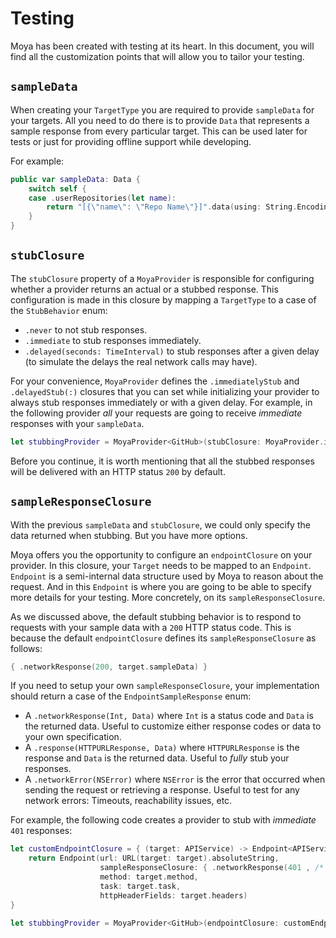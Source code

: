 # Testing

Moya has been created with testing at its heart. In this document, you will find all the customization points that will allow you to tailor your testing.

## `sampleData`

When creating your `TargetType` you are required to provide `sampleData` for your targets. All you need to do there is to provide `Data` that represents a sample response from every particular target. This can be used later for tests or just for providing offline support while developing. 

For example:

```swift
public var sampleData: Data {
    switch self {
    case .userRepositories(let name):
        return "[{\"name\": \"Repo Name\"}]".data(using: String.Encoding.utf8)!
    }
}
```

## `stubClosure`

The `stubClosure` property of a `MoyaProvider` is responsible for configuring whether a provider returns an actual or a stubbed response. This configuration is made in this closure by mapping a `TargetType` to a case of the `StubBehavior` enum:

- `.never` to not stub responses.
- `.immediate` to stub responses immediately.
- `.delayed(seconds: TimeInterval)` to stub responses after a given delay (to simulate the delays the real network calls may have).

For your convenience, `MoyaProvider` defines the `.immediatelyStub` and `.delayedStub(:)` closures that you can set while initializing your provider to always stub responses immediately or with a given delay. For example, in the following provider *all* your requests are going to receive *immediate* responses with your `sampleData`. 

```swift
let stubbingProvider = MoyaProvider<GitHub>(stubClosure: MoyaProvider.immediatelyStub)
```

Before you continue, it is worth mentioning that all the stubbed responses will be delivered with an HTTP status `200` by default.

## `sampleResponseClosure`

With the previous `sampleData` and `stubClosure`, we could only specify the data returned when stubbing. But you have more options.

Moya offers you the opportunity to configure an `endpointClosure` on your provider. In this closure, your `Target` needs to be mapped to an `Endpoint`. `Endpoint` is a semi-internal data structure used by Moya to reason about the request. And in this `Endpoint` is where you are going to be able to specify more details for your testing. More concretely, on its `sampleResponseClosure`.

As we discussed above, the default stubbing behavior is to respond to requests with your sample data with a `200` HTTP status code. This is because the default `endpointClosure` defines its `sampleResponseClosure` as follows:

```swift
{ .networkResponse(200, target.sampleData) }
```

If you need to setup your own `sampleResponseClosure`, your implementation should return a case of the `EndpointSampleResponse` enum:

- A `.networkResponse(Int, Data)` where `Int` is a status code and `Data` is the returned data.
 Useful to customize either response codes or data to your own specification.
- A `.response(HTTPURLResponse, Data)` where `HTTPURLResponse` is the response and `Data` is the returned data.
 Useful to *fully* stub your responses.
- A `.networkError(NSError)` where `NSError` is the error that occurred when sending the request or retrieving a response.
 Useful to test for any network errors: Timeouts, reachability issues, etc.

For example, the following code creates a provider to stub with *immediate* `401` responses:

```swift
let customEndpointClosure = { (target: APIService) -> Endpoint<APIService> in
    return Endpoint(url: URL(target: target).absoluteString,
                    sampleResponseClosure: { .networkResponse(401 , /* data relevant to the auth error */) },
                    method: target.method,
                    task: target.task,
                    httpHeaderFields: target.headers)
}

let stubbingProvider = MoyaProvider<GitHub>(endpointClosure: customEndpointClosure, stubClosure: MoyaProvider.immediatelyStub)
```
